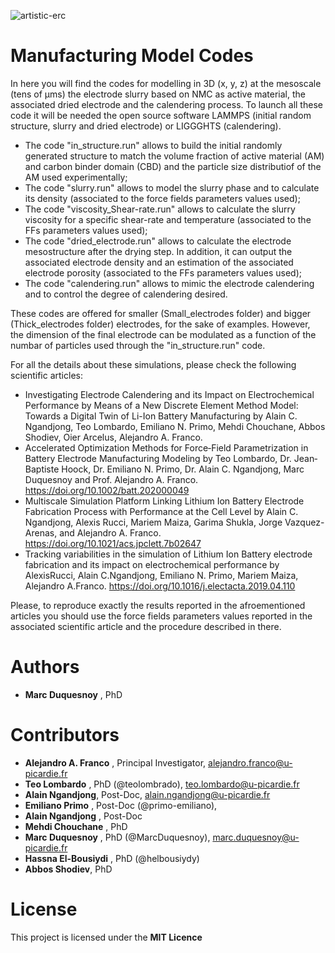 ![artistic-erc](https://user-images.githubusercontent.com/50483699/86449612-b9113980-bd18-11ea-8ee0-ddd5cf7326a4.png)

Manufacturing Model Codes
========================================================
In here you will find the codes for modelling in 3D (x, y, z) at the mesoscale (tens of µms) the electrode slurry based on NMC as active material, the associated dried electrode and the calendering process. 
To launch all these code it will be needed the open source software LAMMPS (initial random structure, slurry and dried electrode) or LIGGGHTS (calendering).

- The code "in_structure.run" allows to build the initial randomly generated structure to match the volume fraction of active material (AM) and carbon binder domain (CBD) and the particle size distributiof of the AM used experimentally;
- The code "slurry.run" allows to model the slurry phase and to calculate its density (associated to the force fields parameters values used);
- The code "viscosity_Shear-rate.run" allows to calculate the slurry viscosity for a specific shear-rate and temperature (associated to the FFs parameters values used);
- The code "dried_electrode.run" allows to calculate the electrode mesostructure after the drying step. In addition, it can output the associated electrode density and an estimation of the associated electrode porosity (associated to the FFs parameters values used);
- The code "calendering.run" allows to mimic the electrode calendering and to control the degree of calendering desired.

These codes are offered for smaller (Small_electrodes folder) and bigger (Thick_electrodes folder) electrodes, for the sake of examples. However, the dimension of the final electrode can be modulated as a function of the numbar of particles used through the "in_structure.run" code.

For all the details about these simulations, please check the following scientific articles:

- Investigating Electrode Calendering and its Impact on Electrochemical Performance by Means of a New Discrete Element Method Model: Towards a Digital Twin of Li-Ion Battery Manufacturing by Alain C. Ngandjong, Teo Lombardo, Emiliano N. Primo, Mehdi Chouchane, Abbos Shodiev, Oier Arcelus, Alejandro A. Franco.
- Accelerated Optimization Methods for Force‐Field Parametrization in Battery Electrode Manufacturing Modeling by Teo Lombardo,  Dr. Jean‐Baptiste Hoock,  Dr. Emiliano N. Primo,  Dr. Alain C. Ngandjong,  Marc Duquesnoy and Prof. Alejandro A. Franco.  https://doi.org/10.1002/batt.202000049
- Multiscale Simulation Platform Linking Lithium Ion Battery Electrode Fabrication Process with Performance at the Cell Level by Alain C. Ngandjong, Alexis Rucci, Mariem Maiza, Garima Shukla, Jorge Vazquez-Arenas, and Alejandro A. Franco. https://doi.org/10.1021/acs.jpclett.7b02647
- Tracking variabilities in the simulation of Lithium Ion Battery electrode fabrication and its impact on electrochemical performance by AlexisRucci, Alain C.Ngandjong, Emiliano N. Primo, Mariem Maiza, Alejandro A.Franco. https://doi.org/10.1016/j.electacta.2019.04.110

Please, to reproduce exactly the results reported in the afroementioned articles you should use the force fields parameters values reported in the associated scientific article and the procedure described in there.
 
 Authors
 ========================================================
  - **Marc Duquesnoy** , PhD
  
 Contributors
========================================================
  - **Alejandro A. Franco** , Principal Investigator, alejandro.franco@u-picardie.fr
  - **Teo Lombardo** , PhD (@teolombrado), teo.lombardo@u-picardie.fr
  - **Alain Ngandjong**, Post-Doc, alain.ngandjong@u-picardie.fr
  - **Emiliano Primo** , Post-Doc (@primo-emiliano), 
  - **Alain Ngandjong** , Post-Doc
  - **Mehdi Chouchane** , PhD
  - **Marc Duquesnoy** , PhD (@MarcDuquesnoy), marc.duquesnoy@u-picardie.fr
  - **Hassna El-Bousiydi** , PhD (@helbousiydy)
  - **Abbos Shodiev**, PhD
 
 License
========================================================

This project is licensed under the **MIT Licence**
